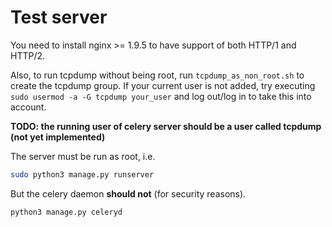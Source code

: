 # Test server

You need to install nginx >= 1.9.5 to have support of both HTTP/1 and HTTP/2.

Also, to run tcpdump without being root, run `tcpdump_as_non_root.sh` to create the tcpdump group. If your current user is not added, try executing `sudo usermod -a -G tcpdump your_user` and log out/log in to take this into account.

**TODO: the running user of celery server should be a user called tcpdump (not yet implemented)**

The server must be run as root, i.e.

```bash
sudo python3 manage.py runserver
```

But the celery daemon **should not** (for security reasons).
```bash
python3 manage.py celeryd
```
